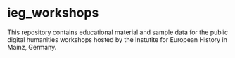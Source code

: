 # ieg_workshops

This repository contains educational material and sample data for the public digital humanities workshops hosted by the Instutite for European History in Mainz, Germany.

